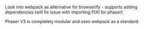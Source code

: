 Look into webpack as alternative for browserify - supports adding dependencies (will fix issue with importing PIXI for phaser)

Phaser V3 is completely modular and uses webpack as a standard.